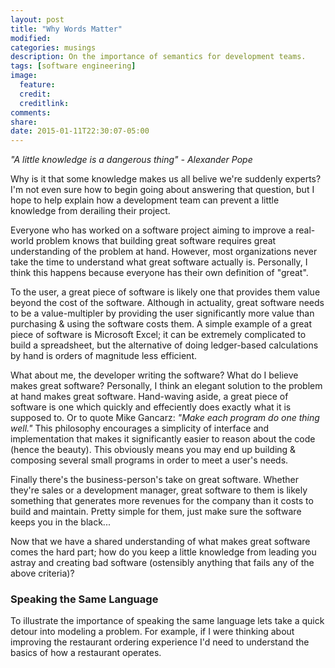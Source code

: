 ```yaml
---
layout: post
title: "Why Words Matter"
modified:
categories: musings
description: On the importance of semantics for development teams.
tags: [software engineering]
image:
  feature:
  credit:
  creditlink:
comments:
share:
date: 2015-01-11T22:30:07-05:00
---
```



*"A little knowledge is a dangerous thing"*
	*- Alexander Pope*

Why is it that some knowledge makes us all belive we're suddenly experts? I'm not even sure how to begin going about answering that question, but I hope to help explain how a development team can prevent a little knowledge from derailing their project. 

Everyone who has worked on a software project aiming to improve a real-world problem knows that building great software requires great understanding of the problem at hand. However, most organizations never take the time to understand what great software actually is. Personally, I think this happens because everyone has their own definition of "great".

 To the user, a great piece of software is likely one that provides them value beyond the cost of the software. Although in actuality, great software needs to be a value-multipler by providing the user significantly more value than purchasing & using the software costs them. A simple example of a great piece of software is Microsoft Excel; it can be extremely complicated to build a spreadsheet, but the alternative of doing ledger-based calculations by hand is orders of magnitude less efficient. 

What about me, the developer writing the software? What do I believe makes great software? Personally, I think an elegant solution to the problem at hand makes great software. Hand-waving aside, a great piece of software is one which quickly and effeciently does exactly what it is supposed to. Or to quote Mike Gancarz: *"Make each program do one thing well."* This philosophy encourages a simplicity of interface and implementation that makes it significantly easier to reason about the code (hence the beauty). This obviously means you may end up building & composing several small programs in order to meet a user's needs.

Finally there's the business-person's take on great software. Whether they're sales or a development manager, great software to them is likely something that generates more revenues for the company than it costs to build and maintain. Pretty simple for them, just make sure the software keeps you in the black...

Now that we have a shared understanding of what makes great software comes the hard part; how do you keep a little knowledge from leading you astray and creating bad software (ostensibly anything that fails any of the above criteria)? 

### Speaking the Same Language

To illustrate the importance of speaking the same language lets take a quick detour into modeling a problem. For example, if I were thinking about improving the restaurant ordering experience I'd need to understand the basics of how a restaurant operates. 
